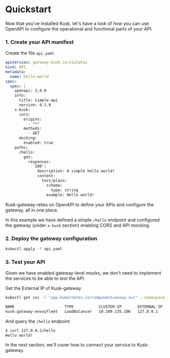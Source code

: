# Quickstart

Now that you've installed Kusk, let's have a look of how you can use OpenAPI to configure the operational and functional parts of your API.

### 1. Create your API manifest

Create the file `api.yaml`

```yaml
apiVersion: gateway.kusk.io/v1alpha1
kind: API
metadata:
  name: hello-world
spec: 
  spec: |
    openapi: 3.0.0
    info:
      title: simple-api
      version: 0.1.0
    x-kusk:
      cors:
        origins:
          - "*"
        methods:
          - GET
      mocking: 
        enabled: true
    paths:
      /hello:
        get:
          responses:
            '200':
              description: A simple hello world!
              content:
                text/plain:
                  schema:
                    type: string
                  example: Hello world!
```

Kusk-gateway relies on OpenAPI to define your APIs and configure the gateway, all in one place.

In this example we have defined a simple `/hello` endpoint and configured the gateway (under `x-kusk` section) enabling CORS and API mocking.

### 2. Deploy the gateway configuration

```sh
kubectl apply -f api.yaml
```

### 3. Test your API

Given we have enabled gateway-level mocks, we don't need to implement the services to be able to test the API.

Get the External IP of Kusk-gateway

```sh
kubectl get svc -l "app.kubernetes.io/component=envoy-svc" --namespace kusk-system
```

```sh
NAME                      TYPE           CLUSTER-IP       EXTERNAL-IP   PORT(S)                      AGE
kusk-gateway-envoyfleet   LoadBalancer   10.109.135.106   127.0.0.1    80:31079/TCP,443:32524/TCP   53s
```

And query the `/hello` endpoint

```sh
$ curl 127.0.0.1/hello
Hello world!
```

In the next section, we'll cover how to connect your service to Kusk-gateway.
